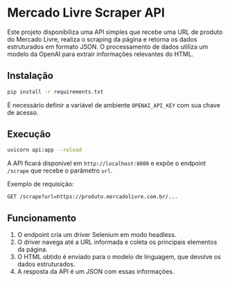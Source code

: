 # Mercado Livre Scraper API

Este projeto disponibiliza uma API simples que recebe uma URL de produto do Mercado Livre, realiza o scraping da página e retorna os dados estruturados em formato JSON. O processamento de dados utiliza um modelo da OpenAI para extrair informações relevantes do HTML.

## Instalação

```bash
pip install -r requirements.txt
```

É necessário definir a variável de ambiente `OPENAI_API_KEY` com sua chave de acesso.

## Execução

```bash
uvicorn api:app --reload
```

A API ficará disponível em `http://localhost:8000` e expõe o endpoint `/scrape` que recebe o parâmetro `url`.

Exemplo de requisição:

```
GET /scrape?url=https://produto.mercadolivre.com.br/...
```

## Funcionamento

1. O endpoint cria um driver Selenium em modo headless.
2. O driver navega até a URL informada e coleta os principais elementos da página.
3. O HTML obtido é enviado para o modelo de linguagem, que devolve os dados estruturados.
4. A resposta da API é um JSON com essas informações.
